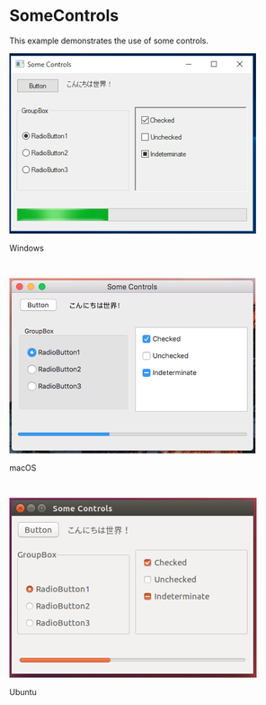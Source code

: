 # SomeControls
This example demonstrates the use of some controls.
<BR>

![GitHub Logo](../../../docs/Pictures/Examples/Forms/SomeControlsW.png)
<p align="left">Windows</p>
<BR>

![GitHub Logo](../../../docs/Pictures/Examples/Forms/SomeControlsM.png)
<p align="left">macOS</p>
<BR>

![GitHub Logo](../../../docs/Pictures/Examples/Forms/SomeControlsU.png)
<p align="left">Ubuntu</p>
<BR>
